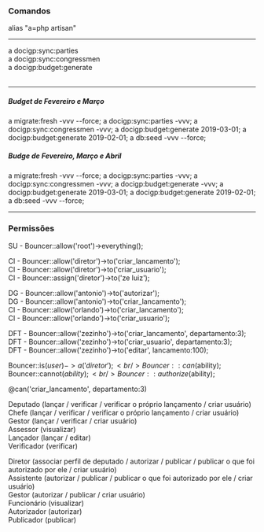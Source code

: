 ### Comandos


alias "a=php artisan"

-----
a docigp:sync:parties 
<br/>
a docigp:sync:congressmen 
<br/>
a docigp:budget:generate 
<br/>
<br/>


-----
##### Budget de Fevereiro e Março
a migrate:fresh -vvv --force; a docigp:sync:parties -vvv; a docigp:sync:congressmen -vvv; a docigp:budget:generate 2019-03-01; a docigp:budget:generate 2019-02-01; a db:seed -vvv --force;
##### Budge de Fevereiro, Março e Abril
a migrate:fresh -vvv --force; a docigp:sync:parties -vvv; a docigp:sync:congressmen -vvv; a docigp:budget:generate -vvv; a docigp:budget:generate 2019-03-01; a docigp:budget:generate 2019-02-01; a db:seed -vvv --force;

-----

### Permissões

SU - Bouncer::allow('root')->everything();

CI - Bouncer::allow('diretor')->to('criar_lancamento'); 
<br/>
CI - Bouncer::allow('diretor')->to('criar_usuario'); 
<br/>
CI - Bouncer::assign('diretor')->to('ze luiz'); 
<br/>

DG - Bouncer::allow('antonio')->to('autorizar'); 
<br/>
DG - Bouncer::allow('antonio')->to('criar_lancamento'); 
<br/>
CI - Bouncer::allow('orlando')->to('criar_lancamento'); 
<br/>
CI - Bouncer::allow('orlando')->to('criar_usuario'); 
<br/>

DFT - Bouncer::allow('zezinho')->to('criar_lancamento', departamento:3); 
<br/>
DFT - Bouncer::allow('zezinho')->to('criar_usuario', departamento:3); 
<br/>
DFT - Bouncer::allow('zezinho')->to('editar', lancamento:100); 
<br/>

Bouncer::is($user)->a('diretor'); 
<br/>
Bouncer::can($ability); 
<br/>
Bouncer::cannot($ability); 
<br/>
Bouncer::authorize($ability); 
<br/>

@can('criar_lancamento', departamento:3)

Deputado (lançar / verificar / verificar o próprio lançamento / criar usuário)
 <br/>
Chefe (lançar / verificar / verificar o próprio lançamento / criar usuário)
<br/>
Gestor (lançar / verificar / criar usuário)
<br/>
Assessor (visualizar)
<br/>
Lançador (lançar / editar)
<br/>
Verificador (verificar)

Diretor (associar perfil de deputado / autorizar / publicar / publicar o que foi autorizado por ele / criar usuário)
<br/>
Assistente (autorizar / publicar / publicar o que foi autorizado por ele / criar usuário)
<br/>
Gestor (autorizar / publicar / criar usuário)
<br/>
Funcionário (visualizar)
<br/>
Autorizador (autorizar)
<br/>
Publicador (publicar)
